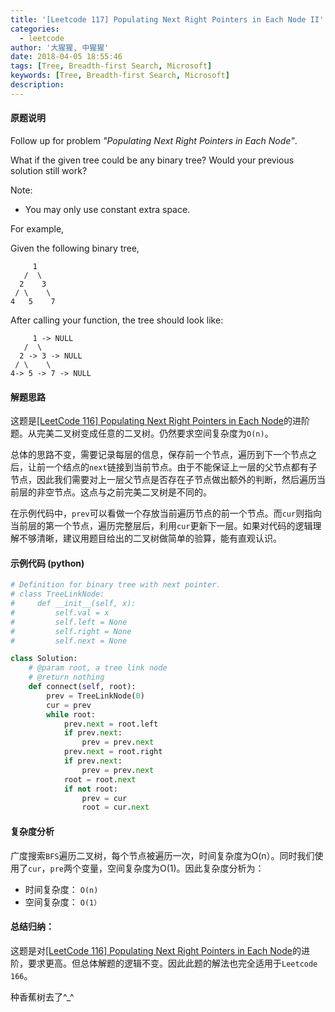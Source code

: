 ```yaml
---
title: '[Leetcode 117] Populating Next Right Pointers in Each Node II'
categories:
  - leetcode
author: '大猩猩, 中猩猩'
date: 2018-04-05 18:55:46
tags: [Tree, Breadth-first Search, Microsoft]
keywords: [Tree, Breadth-first Search, Microsoft]
description:
---
```


#### 原题说明
Follow up for problem *"Populating Next Right Pointers in Each Node"*.

What if the given tree could be any binary tree? Would your previous solution still work?

Note:

- You may only use constant extra space.

For example,

Given the following binary tree,

         1
       /  \
      2    3
     / \    \
    4   5    7
After calling your function, the tree should look like:

         1 -> NULL
       /  \
      2 -> 3 -> NULL
     / \    \
    4-> 5 -> 7 -> NULL

#### 解题思路
这题是[[LeetCode 116] Populating Next Right Pointers in Each Node](/Leetcode-116-Populating-Next-Right-Pointers-in-Each-Node)的进阶题。从完美二叉树变成任意的二叉树。仍然要求空间复杂度为`O(n)`。

总体的思路不变，需要记录每层的信息，保存前一个节点，遍历到下一个节点之后，让前一个结点的`next`链接到当前节点。由于不能保证上一层的父节点都有子节点，因此我们需要对上一层父节点是否存在子节点做出额外的判断，然后遍历当前层的非空节点。这点与之前完美二叉树是不同的。

在示例代码中，`prev`可以看做一个存放当前遍历节点的前一个节点。而`cur`则指向当前层的第一个节点，遍历完整层后，利用`cur`更新下一层。如果对代码的逻辑理解不够清晰，建议用题目给出的二叉树做简单的验算，能有直观认识。

#### 示例代码 (python)
```python
# Definition for binary tree with next pointer.
# class TreeLinkNode:
#     def __init__(self, x):
#         self.val = x
#         self.left = None
#         self.right = None
#         self.next = None

class Solution:
    # @param root, a tree link node
    # @return nothing
    def connect(self, root):
        prev = TreeLinkNode(0)
        cur = prev
        while root:
            prev.next = root.left
            if prev.next:
                prev = prev.next
            prev.next = root.right
            if prev.next:
                prev = prev.next
            root = root.next
            if not root:
                prev = cur
                root = cur.next

```

#### 复杂度分析
广度搜索`BFS`遍历二叉树，每个节点被遍历一次，时间复杂度为O(n）。同时我们使用了`cur`，`pre`两个变量，空间复杂度为O(1)。因此复杂度分析为：

- 时间复杂度： `O(n)`
- 空间复杂度： `O(1）`

#### 总结归纳：
这题是对[[LeetCode 116] Populating Next Right Pointers in Each Node](/Leetcode-116-Populating-Next-Right-Pointers-in-Each-Node)的进阶，要求更高。但总体解题的逻辑不变。因此此题的解法也完全适用于`Leetcode 166`。

种香蕉树去了^_^